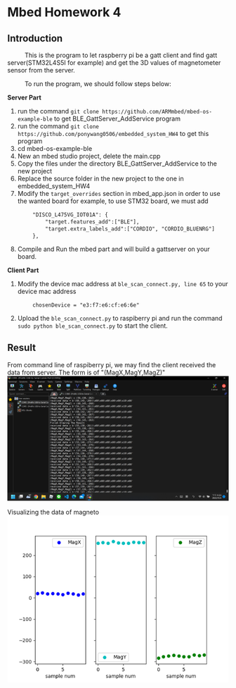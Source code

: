 # Mbed Homework 4

## Introduction

&nbsp;&nbsp;&nbsp;&nbsp;&nbsp;&nbsp;&nbsp;&nbsp;&nbsp;
This is the program to let raspberry pi be a gatt client and find gatt server(STM32L4S5I for example) and get the 3D values of magnetometer sensor from the server.

&nbsp;&nbsp;&nbsp;&nbsp;&nbsp;&nbsp;&nbsp;&nbsp;&nbsp;
To run the program, we should follow steps below:

**Server Part**
1. run the command ```git clone https://github.com/ARMmbed/mbed-os-example-ble``` to get BLE_GattServer_AddService program
2. run the command ```git clone https://github.com/ponywang0506/embedded_system_HW4``` to get this program
3. cd mbed-os-example-ble
4. New an mbed studio project, delete the main.cpp
5. Copy the files under the directory BLE_GattServer_AddService to the new project
6. Replace the source folder in the new project to the one in embedded_system_HW4
7. Modify the ```target_overrides``` section in mbed_app.json in order to use the wanted board
for example, to use STM32 board, we must add 
```
        "DISCO_L475VG_IOT01A": {
            "target.features_add":["BLE"],
            "target.extra_labels_add":["CORDIO", "CORDIO_BLUENRG"]
        },
```
8. Compile and Run the mbed part and will build a gattserver on your board.

**Client Part**
1. Modify the device mac address at ```ble_scan_connect.py, line 65``` to your device mac address
```
        chosenDevice = "e3:f7:e6:cf:e6:6e"
```
2. Upload the ```ble_scan_connect.py``` to raspiberry pi and run the command ```sudo python ble_scan_connect.py``` to start the client.



## Result
From command line of raspiberry pi, we may find the client received the data from server. The form is of "(MagX,MagY,MagZ)"
![](https://github.com/ponywang0506/embedded_system_HW4/blob/master/result/raspiberry_cmd.png)

Visualizing the data of magneto
![](https://github.com/ponywang0506/embedded_system_HW4/blob/master/result/result.png)
